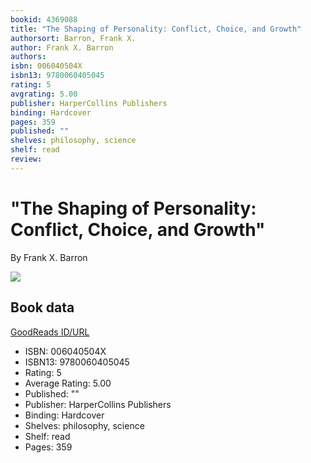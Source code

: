 ```yaml
---
bookid: 4369088
title: "The Shaping of Personality: Conflict, Choice, and Growth"
authorsort: Barron, Frank X.
author: Frank X. Barron
authors: 
isbn: 006040504X
isbn13: 9780060405045
rating: 5
avgrating: 5.00
publisher: HarperCollins Publishers
binding: Hardcover
pages: 359
published: ""
shelves: philosophy, science
shelf: read
review: 
---
```


# "The Shaping of Personality: Conflict, Choice, and Growth"

By Frank X. Barron

![](https://i.gr-assets.com/images/S/compressed.photo.goodreads.com/books/1244925434l/4369088.jpg)

## Book data

[GoodReads ID/URL](https://www.goodreads.com/book/show/4369088)

- ISBN: 006040504X
- ISBN13: 9780060405045
- Rating: 5
- Average Rating: 5.00
- Published: ""
- Publisher: HarperCollins Publishers
- Binding: Hardcover
- Shelves: philosophy, science
- Shelf: read
- Pages: 359

